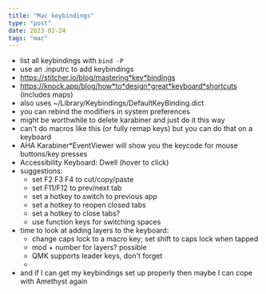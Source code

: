 ```yaml
---
title: "Mac keybindings"
type: "post"
date: 2023-02-24
tags: "mac"
---
```


* list all keybindings with `bind -P` 
* use an .inputrc to add keybindings 
* https://stitcher.io/blog/mastering*key*bindings
* https://knock.app/blog/how*to*design*great*keyboard*shortcuts (includes maps)
* also uses ~/Library/Keybindings/DefaultKeyBinding.dict
* you can rebind the modifiers in system preferences
* might be worthwhile to delete karabiner and just do it this way
* can't do macros like this (or fully remap keys) but you can do that on a keyboard
* AHA Karabiner*EventViewer will show you the keycode for mouse buttons/key presses
* Accessibility Keyboard: Dwell (hover to click)
* suggestions: 
	* set F2 F3 F4 to cut/copy/paste
	* set F11/F12 to prev/next tab
	* set a hotkey to switch to previous app
	* set a hotkey to reopen closed tabs
	* set a hotkey to close tabs?
	* use function keys for switching spaces
* time to look at adding layers to the keyboard: 
	* change caps lock to a macro key; set shift to caps lock when tapped
	* mod + number for layers? possible
	* QMK supports leader keys, don't forget
	* 
* and if I can get my keybindings set up properly then maybe I can cope with Amethyst again
